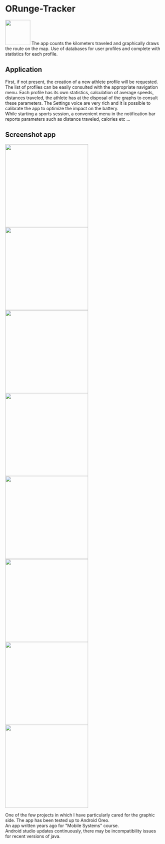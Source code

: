# ORunge-Tracker
<img src="orunge_logo.png" width="80"> The app counts the kilometers traveled and graphically draws the route on the map. Use of databases for user profiles and complete with statistics for each profile.

## Application
First, if not present, the creation of a new athlete profile will be requested.
The list of profiles can be easily consulted with the appropriate navigation menu.
Each profile has its own statistics, calculation of average speeds, distances traveled, the athlete has at the disposal of the graphs to consult these parameters.
The Settings voice are very rich and it is possible to calibrate the app to optimize the impact on the battery.<br>
While starting a sports session, a convenient menu in the notification bar reports parameters such as distance traveled, calories etc ...

## Screenshot app
<img src="application%20screenshot/main_menu.jpg" width="265"> <img src="application%20screenshot/profile_menu.jpg" width="265"> <img src="application%20screenshot/notify_window.jpg" width="265"> <img src="application%20screenshot/profile_stats_1.jpg" width="265"> <img src="application%20screenshot/profile_stats_2.jpg" width="265"> <img src="application%20screenshot/start_session.jpg" width="265"> <img src="application%20screenshot/settings_menu_1.jpg" width="265"> <img src="application%20screenshot/settings_menu_2.jpg" width="265">

One of the few projects in which I have particularly cared for the graphic side. The app has been tested up to Android Oreo.<br>
An app written years ago for "Mobile Systems" course.<br>
Android studio updates continuously, there may be incompatibility issues for recent versions of java.
